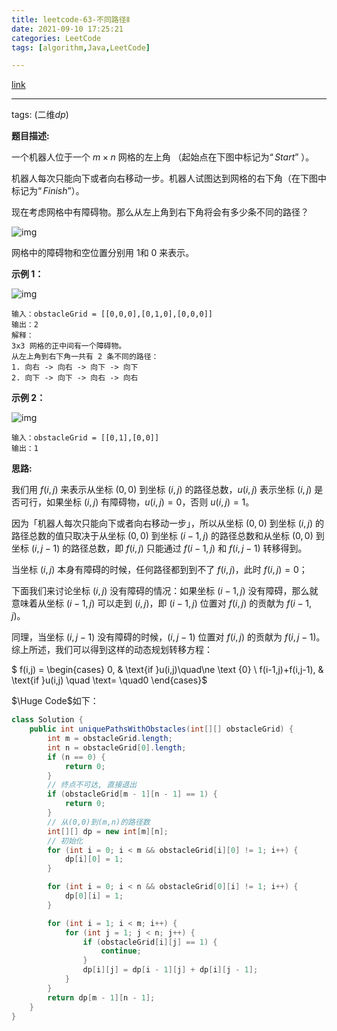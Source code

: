 ```yaml
---
title: leetcode-63-不同路径Ⅱ
date: 2021-09-10 17:25:21
categories: LeetCode
tags: [algorithm,Java,LeetCode]

---
```


[link](https://leetcode-cn.com/problems/unique-paths-ii/)

<hr/>

tags: (二维$dp$)

**题目描述:**

一个机器人位于一个 $m \times n$ 网格的左上角 （起始点在下图中标记为$“Start”$ ）。

机器人每次只能向下或者向右移动一步。机器人试图达到网格的右下角（在下图中标记为$“Finish”$）。

现在考虑网格中有障碍物。那么从左上角到右下角将会有多少条不同的路径？

![img](https://gitee.com/cao_ziqiang/img/raw/master/20210910172735.png)

网格中的障碍物和空位置分别用 $1$和 $0$ 来表示。

**示例 1：**

![img](https://gitee.com/cao_ziqiang/img/raw/master/20210910172807.jpeg)

```
输入：obstacleGrid = [[0,0,0],[0,1,0],[0,0,0]]
输出：2
解释：
3x3 网格的正中间有一个障碍物。
从左上角到右下角一共有 2 条不同的路径：
1. 向右 -> 向右 -> 向下 -> 向下
2. 向下 -> 向下 -> 向右 -> 向右
```

**示例 2：**

![img](https://gitee.com/cao_ziqiang/img/raw/master/20210910172827.jpeg)

```
输入：obstacleGrid = [[0,1],[0,0]]
输出：1
```

**思路:**

我们用 $f(i, j)$ 来表示从坐标 $(0, 0)$ 到坐标 $(i,j)$ 的路径总数，$u(i,j)$ 表示坐标 $(i,j)$ 是否可行，如果坐标 $(i,j)$ 有障碍物，$u(i,j)=0$，否则 $u(i, j) = 1$。

因为「机器人每次只能向下或者向右移动一步」，所以从坐标 $(0,0)$ 到坐标 $(i,j)$ 的路径总数的值只取决于从坐标 $(0, 0)$ 到坐标 $(i−1,j)$ 的路径总数和从坐标 $(0,0)$ 到坐标 $(i,j−1)$ 的路径总数，即 $f(i,j)$ 只能通过 $f(i−1,j)$ 和 $f(i, j - 1)$ 转移得到。

当坐标 $(i,j)$ 本身有障碍的时候，任何路径都到到不了 $f(i,j)$，此时 $f(i, j) = 0$；

下面我们来讨论坐标 $(i, j)$ 没有障碍的情况：如果坐标 $(i−1,j)$ 没有障碍，那么就意味着从坐标 $(i−1,j)$ 可以走到 $(i,j)$，即 $(i−1,j)$ 位置对 $f(i,j)$ 的贡献为 $f(i−1,j)$。

同理，当坐标 $(i,j−1)$ 没有障碍的时候，$(i,j−1)$ 位置对 $f(i,j)$ 的贡献为 $f(i,j−1)$。综上所述，我们可以得到这样的动态规划转移方程：

$ f(i,j) = \begin{cases} 0, & \text{if  }u(i,j)\quad\ne \text {0} \\ f(i-1,j)+f(i,j-1), & \text{if }u(i,j) \quad \text= \quad0 \end{cases}$

$\Huge Code$如下：

```java
class Solution {
    public int uniquePathsWithObstacles(int[][] obstacleGrid) {
        int m = obstacleGrid.length;
        int n = obstacleGrid[0].length;
        if (n == 0) {
            return 0;
        }
        // 终点不可达, 直接退出
        if (obstacleGrid[m - 1][n - 1] == 1) {
            return 0;
        }
        // 从(0,0)到(m,n)的路径数
        int[][] dp = new int[m][n];
        // 初始化
        for (int i = 0; i < m && obstacleGrid[i][0] != 1; i++) {
            dp[i][0] = 1;
        }

        for (int i = 0; i < n && obstacleGrid[0][i] != 1; i++) {
            dp[0][i] = 1;
        }

        for (int i = 1; i < m; i++) {
            for (int j = 1; j < n; j++) {
                if (obstacleGrid[i][j] == 1) {
                    continue;
                }
                dp[i][j] = dp[i - 1][j] + dp[i][j - 1];
            }
        }
        return dp[m - 1][n - 1];
    }
}
```

